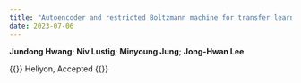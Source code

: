 ```yaml
---
title: "Autoencoder and restricted Boltzmann machine for transfer learning in functional magnetic resonance imaging task classification"
date: 2023-07-06
---
```


**Jundong Hwang**; **Niv Lustig**; **Minyoung Jung**; **Jong-Hwan Lee**

{{<format bright-green>}}
Heliyon, Accepted
{{</format>}}

<!--
![Image](//bspl.korea.ac.kr/Board/Articles/kim_etal_brcg_2023/kim_etal_brcg_2023.png)
[Main manuscript](//bspl.korea.ac.kr/Board/Articles/kim_etal_brcg_2023/MS_MYM_Nback_R1_v1p2_clean.pdf), 
[Table](//bspl.korea.ac.kr/Board/Articles/kim_etal_brcg_2023/table_MYM_Nback_R1_v1p2_clean.pdf), 
[Supplementary materials](//bspl.korea.ac.kr/Board/Articles/kim_etal_brcg_2023/suppl_MYM_Nback_R1_v1p1_clean.pdf)

[[PubMed](https://pubmed.ncbi.nlm.nih.gov/37235929/) /
[Google Scholar](https://scholar.google.com/scholar?hl=en&as_sdt=0%2C5&q=Reliability+of+self-reported+dispositional+mindfulness+scales+and+their+association+with+working+memory+performance+and+functional+connectivity&btnG=) /
[Journal Home](https://www.sciencedirect.com/science/article/pii/S0278262623000581)]
-->
